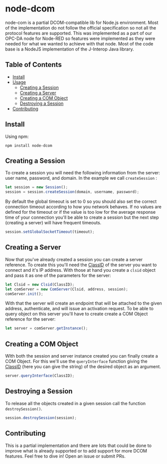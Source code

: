 # node-dcom

node-com is a partial DCOM-compatible lib for Node.js environment. Most of the implementation do not follow the official specification so not all the protocol features are supported. This was implemented as a part of our OPC-DA node for Node-RED so features were implemented as they were needed for what we wanted to achieve with that node. Most of the code base is a NodeJS implementation of the J-Interop Java library.

## Table of Contents

- [Install](#install)
- [Usage]()
  - [Creating a Session](#creating-a-session)
  - [Creating a Server](#creating-a-server)
  - [Creating a COM Object](#com-object)
  - [Destroying a Session](#destroying-a-session)
- [Contributing](#contributing)

## Install

Using npm:

```
npm install node-dcom
```

## Creating a Session

To create a session you will need the following information from the server: user name, password, and domain.  In the example we call ```createSession``` :

```javascript
let session = new Session();
session = session.createSession(domain, username, password);
```

By default the global timeout is set to 0 so you should also set the correct connection timeout according to how you network behaves. If no values are defined for the timeout or if the value is too low for the average response time of your connection you'll be able to create a session but the next step (creating a server) will have frequent timeouts.

```javascript
session.setGlobalSocketTimeout(timeout);
```

## Creating a Server

Now that you've already created a session you can create a server reference. To create this you'll need the [ClassID](https://docs.microsoft.com/en-us/windows/win32/com/clsid-key-hklm) of the server you want to connect and it's IP address. With those at hand you create a ``clsid``  object and pass it as one of the parameters for the server:

```javascript
let Clsid = new Clsid(ClassID);
let comServer = new ComServer(Clsid, address, session);
comServer.init();
```

With that the server will create an endpoint that will be attached to the given address, authenticate, and will issue an activation request. To be able to query object on this server you'll have to create create a COM Object reference for the server:

```javascript
let server = comServer.getInstance();
```

## Creating a COM Object

WIth both the session and server instance created you can finally create a COM Object. For this we'll use the ```queryInterface``` function giving the  [ClassID](https://docs.microsoft.com/en-us/windows/win32/com/clsid-key-hklm) (here you can give the string) of the desired object as an argument.

```javascript
server.queryInterface(ClassID);
```

## Destroying a Session

To release all the objects created in a given session call the function ```destroySession()```.

```javascript
session.destroySession(session);
```



## Contributing

This is a partial implementation and there are lots that could be done to improve what is already supported or to add support for more DCOM features. Feel free to dive in! Open an issue or submit PRs.